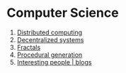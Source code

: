 Computer Science
================

1. [Distributed computing](distributed-computing)
2. [Decentralized systems](decentralized-systems)
3. [Fractals](fractals.md)
4. [Procedural generation](procedural-generation.md)
5. [Interesting people | blogs](cs-interesting-people-blogs/)
